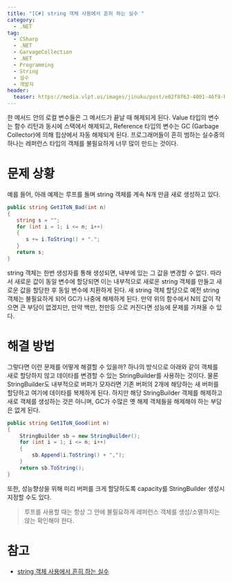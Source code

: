 ```yaml
---
title: "[C#] string 객체 사용에서 흔히 하는 실수 "
category:
  - .NET
tag:
  - CSharp
  - .NET
  - GarvageCollection
  - .NET
  - Programming
  - String
  - 실수
  - 개발자
header:
  teaser: https://media.vlpt.us/images/jinuku/post/e62f8f63-4001-46f9-b811-dc6f62f0828e/40cc3e52-745d-48b8-8a09-02c21efc36e5.png
---
```


한 메서드 안의 로컬 변수들은 그 메서드가 끝날 때 해제되게 된다. Value 타입의 변수는 함수 리턴과 동시에 스택에서 해제되고, Reference 타입의 변수는 GC (Garbage Collector)에 의해 힙상에서 자동 해제되게 된다. 프로그래머들이 흔히 범하는 실수중의 하나는 레퍼런스 타입의 객체를 불필요하게 너무 많이 만드는 것이다.

# 문제 상황

예를 들어, 아래 예제는 루프를 돌며 string 객체를 계속 N개 만큼 새로 생성하고 있다.

```csharp
public string Get1ToN_Bad(int n)
{
   string s = "";
   for (int i = 1; i <= n; i++)
   {
      s += i.ToString() + ".";
   }
   return s;
}
```

string 객체는 한번 생성자를 통해 생성되면, 내부에 있는 그 값을 변경할 수 없다. 따라서 새로운 값이 동일 변수에 할당되면 이는 내부적으로 새로운 string 객체를 만들고 새로운 값을 할당한 후 동일 변수에 치환하게 된다. 새 string 객체 할당으로 예전 string 객체는 불필요하게 되어 GC가 나중에 해제하게 된다. 만약 위의 함수에서 N의 값이 작으면 큰 부담이 없겠지만, 만약 백만, 천만등 으로 커진다면 성능에 문제를 가져올 수 있다.

# 해결 방법

그렇다면 이런 문제를 어떻게 해결할 수 있을까? 하나의 방식으로 아래와 같이 객체를 새로 할당하지 않고 데이타를 변경할 수 있는 StringBuilder를 사용하는 것이다. 물론 StringBuilder도 내부적으로 버퍼가 모자라면 기존 버퍼의 2개에 해당하는 새 버퍼를 할당하고 여기에 데이타를 복제하게 된다. 하지만 해당 StringBuilder 객체를 해제하고 새로 객체를 생성하는 것은 아니며, GC가 수많은 옛 해제 객체들을 해제해야 하는 부담은 없게 된다.

```csharp
public string Get1ToN_Good(int n)
{
    StringBuilder sb = new StringBuilder();
    for (int i = 1; i <= n; i++)
    {
        sb.Append(i.ToString() + ",");
    }
    return sb.ToString();
}
```

또한, 성능향상을 위해 미리 버퍼를 크게 할당하도록 capacity를 StringBuilder 생성시 지정할 수도 있다.

> 루프를 사용할 때는 항상 그 안에 불필요하게 레퍼런스 객체를 생성/소멸하지는 않는 확인해야 한다.

# 참고

* [string 객체 사용에서 흔히 하는 실수](https://www.csharpstudy.com/Mistake/Article/3)